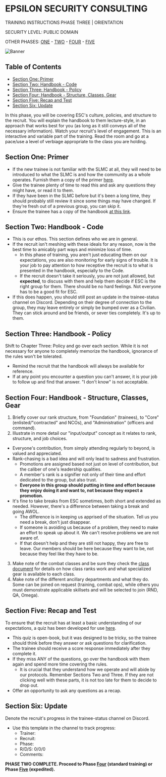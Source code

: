 # EPSILON SECURITY CONSULTING

TRAINING INSTRUCTIONS
PHASE THREE | ORIENTATION

SECURITY LEVEL: PUBLIC DOMAIN

OTHER PHASES: [ONE](https://github.com/ElesCloud/ESCDocuments/blob/main/Training_PhaseOne.md) - [TWO](https://github.com/ElesCloud/ESCDocuments/blob/main/Training_PhaseTwo.md) - [FOUR](https://github.com/ElesCloud/ESCDocuments/blob/main/Training_PhaseFour.md) - [FIVE](https://github.com/ElesCloud/ESCDocuments/blob/main/Training_PhaseFive.md)

![Banner](https://github.com/ElesCloud/ESCHandbook/blob/main/TYYGtcn.jpg)

## Table of Contents
  - [Section One: Primer](#section-one-primer)
  - [Section Two: Handbook - Code](#section-two-handbook---code)
  - [Section Three: Handbook - Policy](#section-three-handbook---policy)
  - [Section Four: Handbook - Structure, Classes, Gear](#section-four-handbook---structure-classes-gear)
  - [Section Five: Recap and Test](#section-five-recap-and-test)
  - [Section Six: Update](#section-six-update)

In this phase, you will be covering ESC's culture, policies, and structure to the recruit. You will explain the handbook to them lecture-style, in an approach that works best for you (as long as it still conveys all of the necessary information). Watch your recruit's level of engagement. This is an interactive and variable part of the training. Read the room and go at a pace/use a level of verbiage appropriate to the class you are holding.

## Section One: Primer
- If the new trainee is not familiar with the SLMC at all, they will need to be introduced to what the SLMC is and how the community as a whole operates. Furnish them a copy of the primer [here](https://github.com/ElesCloud/ESCDocuments/blob/main/SLMCPrimer.md).
- Give the trainee plenty of time to read this and ask any questions they might have, or read it to them.
- If they have been in the SLMC before but it's been a long time, they should probably still review it since some things may have changed. If they're fresh out of a previous group, you can skip it.
- Ensure the trainee has a copy of the handbook [at this link](https://github.com/ElesCloud/ESCDocuments/blob/main/HANDBOOK.md).

## Section Two: Handbook - Code
- This is our ethos. This section defines who we are in general.
- If the recruit isn't meshing with these ideals for any reason, now is the best time to amicably part ways and minimize loss of time. 
  - In this phase of training, you aren't just educating them on our expectations, you are also monitoring for early signs of trouble. It is your job to pay attention to how receptive the recruit is to what is presented in the handbook, especially to the Code.
  - If the recruit doesn't take it seriously, you are not just allowed, but **expected**, to discuss with them and help them decide if ESC is the right group for them. There should be no hard feelings. Not everyone has to be a good fit for ESC.
- If this does happen, you should still post an update in the trainee-status channel on Discord. Depending on their degree of connection to the group, they may leave entirely or simply be bumped over as a Civilian. They can stick around and be friends, or sever ties completely. It's up to them.

## Section Three: Handbook - Policy

Shift to Chapter Three: Policy and go over each section. While it is not necessary for anyone to completely memorize the handbook, ignorance of the rules won't be tolerated.

- Remind the recruit that the handbook will always be available for reference.
- If at any point you encounter a question you can't answer, it is your job to follow up and find that answer. "I don't know" is not acceptable.

## Section Four: Handbook - Structure, Classes, Gear

1. Briefly cover our rank structure, from "Foundation" (trainees), to "Core" (enlisted/"contracted" and NCOs), and "Administration" (officers and command).
2. Illustrate in more detail our "input/output" concept as it relates to rank, structure, and job choices.
  - Everyone's contribution, from simply attending regularly to beyond, is valued and appreciated. 
  - Rank-chasing is a bad idea and will only lead to sadness and frustration.
    - Promotions are assigned based not just on level of contribution, but the caliber of one's leadership qualities. 
    - A member's rank is a signifier not only of their time and effort dedicated to the group, but also trust.
    - **Everyone in this group should putting in time and effort because they enjoy doing it and want to, not because they expect a promotion.**
  - It's fine to take breaks from ESC sometimes, both short and extended as needed. However, there's a difference between taking a break and going AWOL.
    - The difference is in keeping us apprised of the situation. Tell us you need a break, don't just disappear.
    - If someone is avoiding us because of a problem, they need to make an effort to speak up about it. We can't resolve problems we are not aware of.
    - If that doesn't help and they are still not happy, they are free to leave. Our members should be here because they want to be, not because they feel like they have to be.
3. Make note of the combat classes and be sure they check the [class document](https://github.com/ElesCloud/ESCDocuments/blob/main/CLASSES.md) for details on how class ranks work and what specialized gear is available to each class.
4. Make note of the different ancillary departments and what they do. Some can be joined on request (training, combat ops), while others you must demonstrate applicable skillsets and will be selected to join (RND, QA, Omega).

## Section Five: Recap and Test
To ensure that the recruit has at least a basic understanding of our expectations, a quiz has been developed for use [here](https://forms.gle/wQFGguMS71cZVAGk8). 
- This quiz is open-book, but it was designed to be tricky, so the trainee should think before they answer or ask questions for clarification.
- The trainee should receive a score response immediately after they complete it.
- If they miss ANY of the questions, go over the handbook with them again and spend more time covering the rules. 
  - It is crucial that they understand how we operate and will abide by our protocols. Remember Sections Two and Three. If they are not clicking well with these parts, it is not too late for them to decide to drop out.
- Offer an opportunity to ask any questions as a recap.

## Section Six: Update
Denote the recruit's progress in the trainee-status channel on Discord.
   - Use this template in the channel to track progress:
     - Trainer:
     - Recruit:
     - Phase:
     - R/D/S: 0/0/0
     - Comments:

**PHASE TWO COMPLETE. Proceed to Phase [Four](https://github.com/ElesCloud/ESCDocuments/blob/main/Training_PhaseFour.md) (standard training) or Phase [Five](https://github.com/ElesCloud/ESCDocuments/blob/main/Training_PhaseFive.md) (expedited).**
